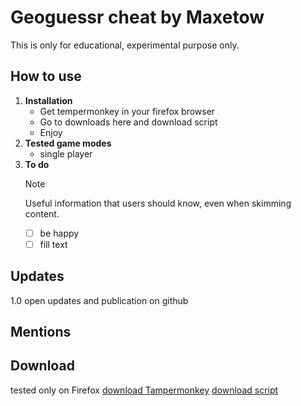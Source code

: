 # Geoguessr cheat by Maxetow
This is only for educational, experimental purpose only.
## How to use

1. **Installation**
   - Get tempermonkey in your firefox browser
   - Go to downloads here and download script
   - Enjoy
2. **Tested game modes**
   - single player
3. **To do**
   > [!NOTE]
   > Useful information that users should know, even when skimming content.
   - [ ] be happy
   - [ ] fill text
## Updates
1.0 open updates and publication on github
## Mentions

## Download
tested only on Firefox 
[download Tampermonkey](<https://addons.mozilla.org/en-US/firefox/addon/tampermonkey/>)
[download script](<https://raw.githubusercontent.com/Maxetow/Geoguessr_location/main/Geoguessr Location Resolver (By maxetow)-1.0.user.js>)
